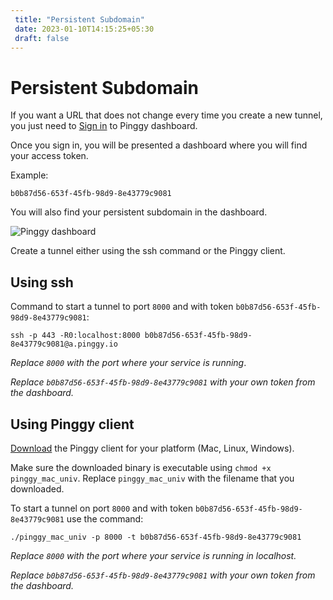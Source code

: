 ```yaml
---
 title: "Persistent Subdomain" 
 date: 2023-01-10T14:15:25+05:30 
 draft: false 
---
```


# Persistent Subdomain


If you want a URL that does not change every time you create a new tunnel, you just need to <a target="_blank" href="http://dashboard.pinggy.io">Sign in</a> to Pinggy dashboard.

Once you sign in, you will be presented a dashboard where you will find your access token.

Example:
```
b0b87d56-653f-45fb-98d9-8e43779c9081
```

You will also find your persistent subdomain in the dashboard.

![Pinggy dashboard](/doc_img/pinggy_dashboard.jpg)

Create a tunnel either using the ssh command or the Pinggy client.

## Using ssh

Command to start a tunnel to port `8000` and with token `b0b87d56-653f-45fb-98d9-8e43779c9081`:
<br>
```
ssh -p 443 -R0:localhost:8000 b0b87d56-653f-45fb-98d9-8e43779c9081@a.pinggy.io
```

*Replace `8000` with the port where your service is running*.

*Replace `b0b87d56-653f-45fb-98d9-8e43779c9081` with your own token from the dashboard.*


## Using Pinggy client

<a href="https://pinggy.io/download/" target="_blank">Download</a> the Pinggy client for your platform (Mac, Linux, Windows).

Make sure the downloaded binary is executable using `chmod +x pinggy_mac_univ`. Replace `pinggy_mac_univ` with the filename that you downloaded.

To start a tunnel on port `8000` and with token `b0b87d56-653f-45fb-98d9-8e43779c9081` use the command:

```
./pinggy_mac_univ -p 8000 -t b0b87d56-653f-45fb-98d9-8e43779c9081
```

*Replace `8000` with the port where your service is running in localhost.*

*Replace `b0b87d56-653f-45fb-98d9-8e43779c9081` with your own token from the dashboard.*
